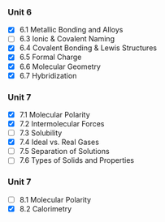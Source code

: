 
### Unit 6

- [x] 6.1 Metallic Bonding and Alloys
- [ ] 6.3 Ionic & Covalent Naming
- [x] 6.4 Covalent Bonding & Lewis Structures
- [x] 6.5 Formal Charge
- [x] 6.6 Molecular Geometry
- [x] 6.7 Hybridization

### Unit 7

- [x] 7.1 Molecular Polarity
- [x] 7.2 Intermolecular Forces
- [ ] 7.3 Solubility
- [x] 7.4 Ideal vs. Real Gases
- [ ] 7.5 Separation of Solutions
- [ ] 7.6 Types of Solids and Properties

### Unit 7

- [ ] 8.1 Molecular Polarity
- [x] 8.2 Calorimetry